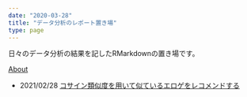 ```yaml
---
date: "2020-03-28"
title: "データ分析のレポート置き場"
type: page
---
```


日々のデータ分析の結果を記したRMarkdownの置き場です。

[About](./about.html)


- 2021/02/28 [コサイン類似度を用いて似ているエロゲをレコメンドする](./eroge_similarity.html)